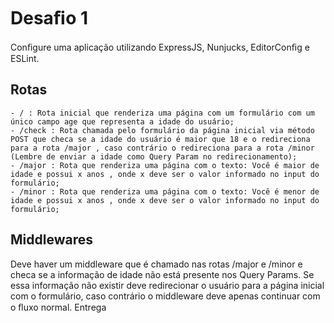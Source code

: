 # Desaﬁo 1

Conﬁgure uma aplicação utilizando ExpressJS, Nunjucks, EditorConﬁg e ESLint.

## Rotas

    - / : Rota inicial que renderiza uma página com um formulário com um único campo age que representa a idade do usuário;
    - /check : Rota chamada pelo formulário da página inicial via método POST que checa se a idade do usuário é maior que 18 e o redireciona para a rota /major , caso contrário o redireciona para a rota /minor (Lembre de enviar a idade como Query Param no redirecionamento);
    - /major : Rota que renderiza uma página com o texto: Você é maior de idade e possui x anos , onde x deve ser o valor informado no input do formulário;
    - /minor : Rota que renderiza uma página com o texto: Você é menor de idade e possui x anos , onde x deve ser o valor informado no input do formulário;

## Middlewares

Deve haver um middleware que é chamado nas rotas /major e /minor e checa se a informação de idade não está presente nos Query Params. Se essa informação não existir deve redirecionar o usuário para a página inicial com o formulário, caso contrário o middleware deve apenas continuar com o ﬂuxo normal. Entrega
